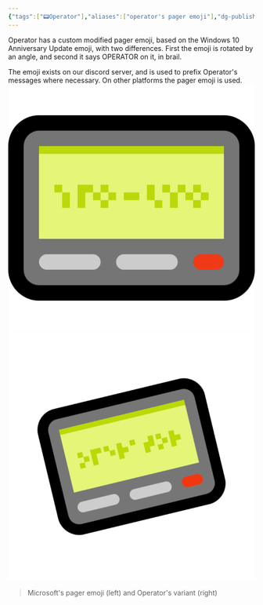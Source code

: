```yaml
---
{"tags":["📟Operator"],"aliases":["operator's pager emoji"],"dg-publish":true,"permalink":"/about/operators-pager-emoji/","dgPassFrontmatter":true}
---
```


Operator has a custom modified pager emoji, based on the Windows 10 Anniversary Update emoji, with two differences. First the emoji is rotated by an angle, and second it says OPERATOR on it, in brail.

The emoji exists on our discord server, and is used to prefix Operator's messages where necessary. On other platforms the pager emoji is used.
![_attachments/pager_1f4df.png|128](/img/user/_attachments/pager_1f4df.png)![_attachments/Operator pager tilted.png|128](/img/user/_attachments/Operator%20pager%20tilted.png)
> Microsoft's pager emoji (left) and Operator's variant (right)
